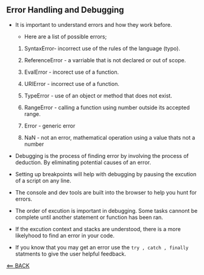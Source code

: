 ## Error Handling and Debugging

- It is important to understand errors and how they work before.

    - Here are a list of possible errors;

    1. SyntaxError- incorrect use of the rules of the language (typo).

    2. ReferenceError - a varriable that is not declared or out of scope.
    
    3. EvalError - incorect use of a function.

    4. URIError - incorrect use of a function.

    5. TypeError - use of an object or method that does not exist.

    6. RangeError - calling a function using number outside its accepted range.
    
    7. Error - generic error

    8. NaN - not an error, mathematical operation using a value thats not a number


- Debugging is the process of finding error by involving the process of deduction. By eliminating potential causes of an error.

- Setting up breakpoints will help with debugging by pausing the excution of a script on any line.

- The console and dev tools are built into the browser to help you hunt for errors.

- The order of excution is important in debugging. Some tasks cannont be complete until another statement or function has been ran.

- If the excution context and stacks are understood, there is a more likelyhood to find an error in your code.

- If you know that you may get an error use the `try , catch , finally` statments to give the user helpful feedback.




[<== BACK](README.md)